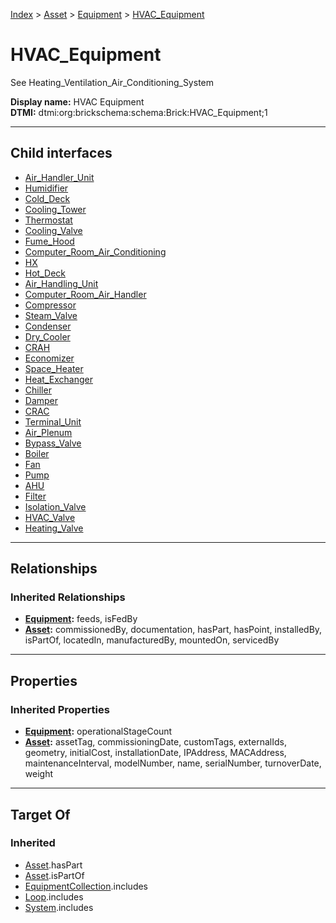 [Index](../../../index.md) > [Asset](../../Asset.md) > [Equipment](../Equipment.md) > [HVAC_Equipment](#)
# HVAC_Equipment

See Heating_Ventilation_Air_Conditioning_System


**Display name:** HVAC Equipment<br />
**DTMI:** dtmi:org:brickschema:schema:Brick:HVAC_Equipment;1

---

## Child interfaces
* [Air_Handler_Unit](Air_Handler_Unit.md)
* [Humidifier](Humidifier.md)
* [Cold_Deck](Cold_Deck.md)
* [Cooling_Tower](Cooling_Tower.md)
* [Thermostat](Thermostat.md)
* [Cooling_Valve](Cooling_Valve.md)
* [Fume_Hood](Fume_Hood.md)
* [Computer_Room_Air_Conditioning](Computer_Room_Air_Conditioning.md)
* [HX](HX.md)
* [Hot_Deck](Hot_Deck.md)
* [Air_Handling_Unit](Air_Handling_Unit.md)
* [Computer_Room_Air_Handler](Computer_Room_Air_Handler.md)
* [Compressor](Compressor.md)
* [Steam_Valve](Steam_Valve.md)
* [Condenser](Condenser.md)
* [Dry_Cooler](Dry_Cooler.md)
* [CRAH](CRAH.md)
* [Economizer](Economizer.md)
* [Space_Heater](Space_Heater.md)
* [Heat_Exchanger](Heat_Exchanger/Heat_Exchanger.md)
* [Chiller](Chiller/Chiller.md)
* [Damper](Damper/Damper.md)
* [CRAC](CRAC/CRAC.md)
* [Terminal_Unit](Terminal_Unit/Terminal_Unit.md)
* [Air_Plenum](Air_Plenum/Air_Plenum.md)
* [Bypass_Valve](Bypass_Valve/Bypass_Valve.md)
* [Boiler](../Water_Heater/Boiler/Boiler.md)
* [Fan](Fan/Fan.md)
* [Pump](Pump/Pump.md)
* [AHU](AHU/AHU.md)
* [Filter](Filter/Filter.md)
* [Isolation_Valve](Isolation_Valve/Isolation_Valve.md)
* [HVAC_Valve](../Valve/HVAC_Valve/HVAC_Valve.md)
* [Heating_Valve](Heating_Valve/Heating_Valve.md)

---

## Relationships

### Inherited Relationships
* **[Equipment](../Equipment.md):** feeds, isFedBy
* **[Asset](../../Asset.md):** commissionedBy, documentation, hasPart, hasPoint, installedBy, isPartOf, locatedIn, manufacturedBy, mountedOn, servicedBy

---

## Properties

### Inherited Properties
* **[Equipment](../Equipment.md):** operationalStageCount
* **[Asset](../../Asset.md):** assetTag, commissioningDate, customTags, externalIds, geometry, initialCost, installationDate, IPAddress, MACAddress, maintenanceInterval, modelNumber, name, serialNumber, turnoverDate, weight

---

## Target Of
### Inherited
* [Asset](../../Asset.md).hasPart
* [Asset](../../Asset.md).isPartOf
* [EquipmentCollection](../../../Collection/EquipmentCollection.md).includes
* [Loop](../../../Collection/Loop/Loop.md).includes
* [System](../../../Collection/System/System.md).includes
